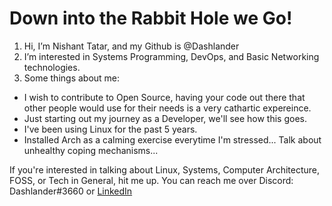 # Down into the Rabbit Hole we Go!

1. Hi, I’m Nishant Tatar, and my Github is @Dashlander
2. I’m interested in Systems Programming, DevOps, and Basic Networking technologies. 
3. Some things about me:
  - I wish to contribute to Open Source, having your code out there that other people would use for their needs is a very cathartic expereince.
  - Just starting out my journey as a Developer, we'll see how this goes.
  - I've been using Linux for the past 5 years.
  - Installed Arch as a calming exercise everytime I'm stressed... Talk about unhealthy coping mechanisms...

If you're interested in talking about Linux, Systems, Computer Architecture, FOSS, or Tech in General, hit me up. You can reach me over Discord: Dashlander#3660 or [LinkedIn](https://www.linkedin.com/in/nishant-tatar-96b2b6227/)

<!---
Dashlander/Dashlander is a ✨ special ✨ repository because its `README.md` (this file) appears on your GitHub profile.
You can click the Preview link to take a look at your changes.
--->
